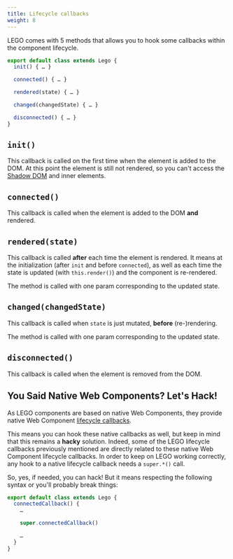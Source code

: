 ```yaml
---
title: Lifecycle callbacks
weight: 8
---
```


LEGO comes with 5 methods that allows you to hook some callbacks within the component lifecycle.

```js
export default class extends Lego {
  init() { … }

  connected() { … }

  rendered(state) { … }

  changed(changedState) { … }

  disconnected() { … }
}
```

## `init()`

This callback is called on the first time when the element is added to the DOM. At this point the element is still not rendered, so you can't access the [Shadow DOM]((https://developer.mozilla.org/en-US/docs/Web/Web_Components/Using_shadow_DOM)) and inner elements.

## `connected()`

This callback is called when the element is added to the DOM **and** rendered.

## `rendered(state)`

This callback is called **after** each time the element is rendered. It means at the initialization (after `init` and before `connected`), as well as each time the state is updated (with `this.render()`) and the component is re-rendered.

The method is called with one param corresponding to the updated state.

## `changed(changedState)`

This callback is called when `state` is just mutated, **before** (re-)rendering.

The method is called with one param corresponding to the updated state.

## `disconnected()`

This callback is called when the element is removed from the DOM.

## You Said Native Web Components? Let's Hack!

As LEGO components are based on native Web Components, they provide native Web Component [lifecycle callbacks](https://developer.mozilla.org/en-US/docs/Web/API/Web_components/Using_custom_elements#custom_element_lifecycle_callbacks).

This means you can hook these native callbacks as well, but keep in mind that this remains a **hacky** solution. Indeed, some of the LEGO lifecycle callbacks previously mentioned are directly related to these native Web Component lifecycle callbacks. In order to keep on LEGO working correctly, any hook to a native lifecycle callback needs a `super.*()` call.

So, yes, if needed, you can hack! But it means respecting the following syntax or you'll probably break things:

```js
export default class extends Lego {
  connectedCallback() {
    …

    super.connectedCallback()

    …
  }
}
```
